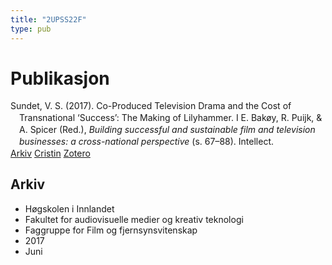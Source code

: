 ```yaml
---
title: "2UPSS22F"
type: pub
---
```

<h1>Publikasjon</h1>
<article id="csl-bib-container-2UPSS22F" class="csl-bib-container">
  <div class="csl-bib-body" style="line-height: 1.35; padding-left: 1em; text-indent:-1em;">
  <div class="csl-entry">Sundet, V. S. (2017). Co-Produced Television Drama and the Cost of Transnational &#x2018;Success&#x2019;: The Making of Lilyhammer. I E. Bak&#xF8;y, R. Puijk, &amp; A. Spicer (Red.), <i>Building successful and sustainable film and television businesses: a cross-national perspective</i> (s. 67&#x2013;88). Intellect.</div>
</div>
  <div class="csl-bib-buttons">
    <a href="#taxonomy-article-2UPSS22F" class="csl-bib-button">Arkiv</a>
    <a href alt="Cristin URL" class="csl-bib-button">Cristin</a>
    <a href alt="Zotero URL" class="csl-bib-button">Zotero</a>
  </div>
  <div id="csl-bib-meta-container-2UPSS22F"></div>
</article>
<div id="csl-bib-meta-2UPSS22F" class="csl-bib-meta">
  <article id="taxonomy-article-2UPSS22F" class="taxonomy-article">
    <h1>Arkiv</h1>
    <ul>
      <li>Høgskolen i Innlandet</li>
      <li>Fakultet for audiovisuelle medier og kreativ teknologi</li>
      <li>Faggruppe for Film og fjernsynsvitenskap</li>
      <li>2017</li>
      <li>Juni</li>
    </ul>
  </article>
</div>
